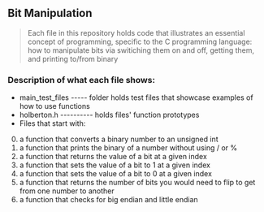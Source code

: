 ## Bit Manipulation
> Each file in this repository holds code that illustrates an essential concept of programming,
> specific to the C programming language:
> how to manipulate bits via switiching them on and off, getting them, and printing to/from binary

### Description of what each file shows:
* main_test_files ----- folder holds test files that showcase examples of how to use functions
* holberton.h ---------- holds files' function prototypes
* Files that start with:
0. a function that converts a binary number to an unsigned int
1. a function that prints the binary of a number without using / or %
2. a function that returns the value of a bit at a given index
3. a function that sets the value of a bit to 1 at a given index
4. a function that sets the value of a bit to 0 at a given index
5. a function that returns the number of bits you would need to flip to get from one number to another
6. a function that checks for big endian and little endian
